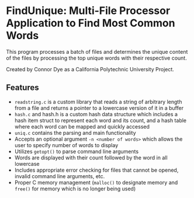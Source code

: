 # FindUnique: Multi-File Processor Application to Find Most Common Words

This program processes a batch of files and determines the unique content of the files by processing the top unique words with their respective count.

Created by Connor Dye as a California Polytechnic University Project.

## Features
- `readstring.c` is a custom library that reads a string of arbitrary length from a file and returns a pointer to a lowercase version of it in a buffer
- `hash.c` and hash.h is a custom hash data structure which includes a hash item struct to represent each word and its count, and a hash table where each word can be  mapped and quickly accessed
- `uniq.c` contains the parsing and main functionality
- Accepts an optional argument `-n <number of words>` which allows the user to specify number of words to display
- Utilizes `getopt()` to parse command line arguments
- Words are displayed with their count followed by the word in all lowercase
- Includes appropriate error checking for files that cannot be opened, invalid command line arguments, etc.
- Proper C memory management (`malloc()` to designate memory and `free()` for memory which is no longer being used)




